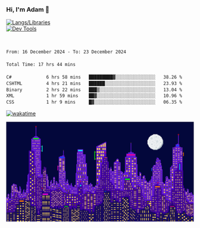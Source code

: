 ### Hi, I'm Adam 👋

[![Langs/Libraries](https://skillicons.dev/icons?i=cs,dotnet,js,css,html,sass,ts,jquery,bootstrap)](https://skillicons.dev)
<br/>
[![Dev Tools](https://skillicons.dev/icons?i=git,github,githubactions,visualstudio)](https://skillicons.dev)

<br/>

<!--START_SECTION:waka-->

```txt
From: 16 December 2024 - To: 23 December 2024

Total Time: 17 hrs 44 mins

C#             6 hrs 58 mins   █████████▓░░░░░░░░░░░░░░░   38.26 %
CSHTML         4 hrs 21 mins   ██████░░░░░░░░░░░░░░░░░░░   23.93 %
Binary         2 hrs 22 mins   ███▒░░░░░░░░░░░░░░░░░░░░░   13.04 %
XML            1 hr 59 mins    ██▓░░░░░░░░░░░░░░░░░░░░░░   10.96 %
CSS            1 hr 9 mins     █▓░░░░░░░░░░░░░░░░░░░░░░░   06.35 %
```

<!--END_SECTION:waka-->

[![wakatime](https://wakatime.com/badge/user/2234bda2-efd3-47c5-8724-79108edfe9aa.svg)](https://wakatime.com/@2234bda2-efd3-47c5-8724-79108edfe9aa)

![Pixelated city at night](./media/city.gif)
